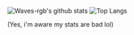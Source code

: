 ![Waves-rgb's github stats](https://github-readme-stats.vercel.app/api?username=Waves-rgb&theme=midnight-purple&show_icons=true&count_private=true)
![Top Langs](https://github-readme-stats.vercel.app/api/top-langs/?username=Waves-rgb&theme=midnight-purple&layout=compact&count_private=true)

(Yes, i'm aware my stats are bad lol)
<!--
**Waves-rgb/Waves-rgb** is a ✨ _special_ ✨ repository because its `README.md` (this file) appears on your GitHub profile.

Here are some ideas to get you started:

- 🔭 I’m currently working on ...
- 🌱 I’m currently learning ...
- 👯 I’m looking to collaborate on ...
- 🤔 I’m looking for help with ...
- 💬 Ask me about ...
- 📫 How to reach me: ...
- 😄 Pronouns: ...
- ⚡ Fun fact: ...
-->

